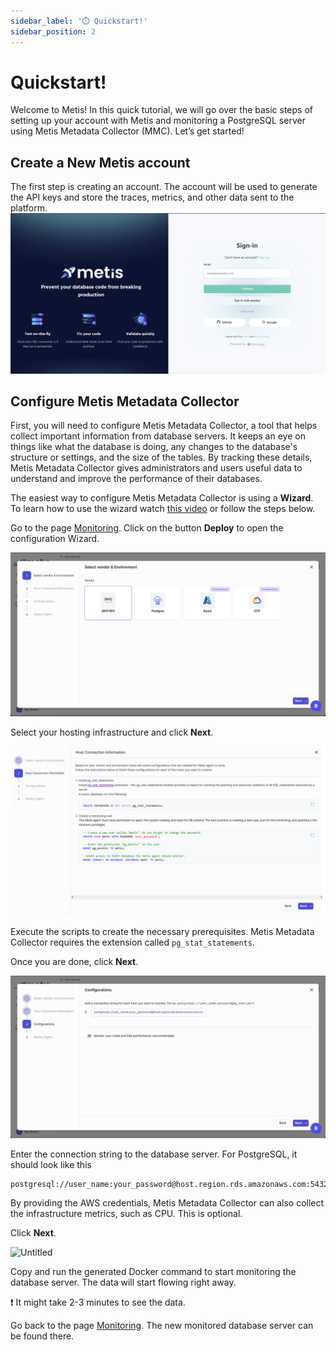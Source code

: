 ```yaml
---
sidebar_label: '⏱️ Quickstart!'
sidebar_position: 2
---
```


# Quickstart!
Welcome to Metis! In this quick tutorial, we will go over the basic steps of setting up your account with Metis and monitoring a PostgreSQL server using Metis Metadata Collector (MMC). 
Let’s get started!

## Create a New Metis account
The first step is creating an account. The account will be used to generate the API keys and store the traces, metrics, and other data sent to the platform. 
![Untitled](Quickstart/metis_login_page.png) 

## Configure Metis Metadata Collector
First, you will need to configure Metis Metadata Collector, a tool that helps collect important information from database servers. It keeps an eye on things like what the database is doing, any changes to the database's structure or settings, and the size of the tables. By tracking these details, Metis Metadata Collector gives administrators and users useful data to understand and improve the performance of their databases. 

The easiest way to configure Metis Metadata Collector is using a **Wizard**. To learn how to use the wizard watch [this video](https://youtu.be/K8yMuhfBGfU) or follow the steps below. 

Go to the page [Monitoring](https://app.metisdata.io/monitoring). Click on the button **Deploy** to open the configuration Wizard.

![Untitled](Quickstart/New_PG_Wizard_Select_vendor.png)

Select your hosting infrastructure and click **Next**.

![Untitled](Quickstart/New_PG_Wizard_Configure_server.png)

Execute the scripts to create the necessary prerequisites. Metis Metadata Collector requires the extension called ```pg_stat_statements```.

Once you are done, click **Next**.

![Untitled](Quickstart/New_PG_Wizard_Con_str.png)

Enter the connection string to the database server. For PostgreSQL, it should look like this

```
postgresql://user_name:your_password@host.region.rds.amazonaws.com:5432
````

By providing the AWS credentials, Metis Metadata Collector can also collect the infrastructure metrics, such as CPU. This is optional.

Click **Next**.

![Untitled](Quickstart/New_PG_Wizard_Docker_Run.png)

Copy and run the generated Docker command to start monitoring the database server. The data will start flowing right away.

<aside>
❗ It might take 2-3 minutes to see the data.
</aside>
  
Go back to the page [Monitoring](https://app.metisdata.io/monitoring). The new monitored database server can be found there.

